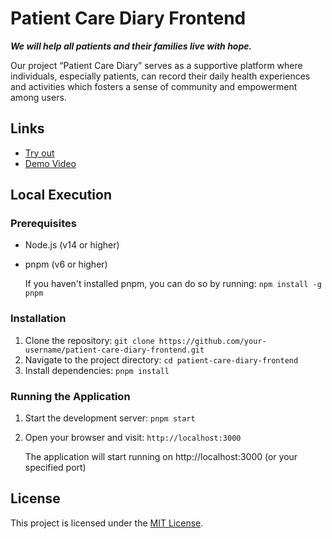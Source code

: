 # Patient Care Diary Frontend

_**We will help all patients and their families live with hope.**_

Our project “Patient Care Diary” serves as a supportive platform where individuals, especially patients, can record their daily health experiences and activities which fosters a sense of community and empowerment among users.

## Links
- [Try out](https://patient-care-diary.dev/)
- [Demo Video](https://www.youtube.com/watch?v=AU7WVoznX3g)

## Local Execution

### Prerequisites
- Node.js (v14 or higher)
- pnpm (v6 or higher)

    If you haven't installed pnpm, you can do so by running:
`npm install -g pnpm`

### Installation
1. Clone the repository: `git clone https://github.com/your-username/patient-care-diary-frontend.git`
2. Navigate to the project directory: `cd patient-care-diary-frontend`
3. Install dependencies: `pnpm install`

### Running the Application
1. Start the development server: `pnpm start`
2. Open your browser and visit: `http://localhost:3000`

    The application will start running on http://localhost:3000 (or your specified port)

## License
This project is licensed under the [MIT License](./LICENSE).
